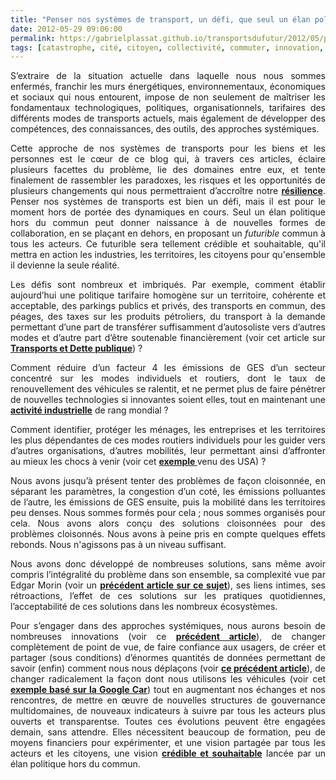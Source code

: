 ```yaml
---
title: "Penser nos systèmes de transport, un défi, que seul un élan politique hors du commun, peut nous permettre de relever"
date: 2012-05-29 09:06:00
permalink: https://gabrielplassat.github.io/transportsdufutur/2012/05/penser-le-systeme-de-transport-un-defi-pour-le-moment-hors-de-portee.html
tags: [catastrophe, cité, citoyen, collectivité, commuter, innovation, intelligence collective]
---
```


<p style="text-align: justify">S’extraire de la situation actuelle dans laquelle nous nous sommes enfermés, franchir les murs énergétiques, environnementaux, économiques et sociaux qui nous entourent, impose de non seulement de maîtriser les fondamentaux technologiques, politiques, organisationnels, tarifaires des différents modes de transports actuels, mais également de développer des compétences, des connaissances, des outils, des approches systémiques.</p> <p style="text-align: justify">Cette approche de nos systèmes de transports pour les biens et les personnes est le cœur de ce blog qui, à travers ces articles, éclaire plusieurs facettes du problème, lie des domaines entre eux, et tente finalement de rassembler les paradoxes, les risques et les opportunités de plusieurs changements qui nous permettraient d’accroître notre <a href="https://gabrielplassat.github.io/transportsdufutur/2009/11/pour-une-mobilite-plus-robuste-aux-crises-a-venir.html" target="_blank"><strong>résilience</strong></a>. Penser nos systèmes de transports est bien un défi, mais il est pour le moment hors de portée des dynamiques en cours. Seul un élan politique hors du commun peut donner naissance à de nouvelles formes de collaboration, en se plaçant en dehors, en proposant un <em>futurible </em>commun à tous les acteurs. Ce futurible sera tellement crédible et souhaitable, qu'il mettra en action les industries, les territoires, les citoyens pour qu'ensemble il devienne la seule réalité.</p>   <!--more-->   <p style="text-align: justify">Les défis sont nombreux et imbriqués. Par exemple, comment établir aujourd’hui une politique tarifaire homogène sur un territoire, cohérente et acceptable, des parkings publics et privés, des transports en commun, des péages, des taxes sur les produits pétroliers, du transport à la demande permettant d’une part de transférer suffisamment d’autosoliste vers d’autres modes et d’autre part d’être soutenable financièrement (voir cet article sur <a href="https://gabrielplassat.github.io/transportsdufutur/2012/05/transports-et-dette-publique.html" target="_blank"><strong>Transports et Dette publique</strong></a>) ?</p> <p style="text-align: justify">Comment réduire d’un facteur 4 les émissions de GES d’un secteur concentré sur les modes individuels et routiers, dont le taux de renouvellement des véhicules se ralentit, et ne permet plus de faire pénétrer de nouvelles technologies si innovantes soient elles, tout en maintenant une <a href="https://gabrielplassat.github.io/transportsdufutur/2012/03/de-lindustrie-de-la-photo-a-lindustrie-automobile-en-passant-par-ge.html" target="_blank"><strong>activité industrielle</strong></a> de rang mondial ?</p> <p style="text-align: justify">Comment identifier, protéger les ménages, les entreprises et les territoires les plus dépendantes de ces modes routiers individuels pour les guider vers d’autres organisations, d’autres mobilités, leur permettant ainsi d’affronter au mieux les chocs à venir (voir cet <a href="https://gabrielplassat.github.io/transportsdufutur/2011/04/housing-transportation-un-outil-puissant-daide-a-la-decision-pour-les-menages-les-collectivites-les.html" target="_blank"><strong>exemple </strong></a>venu des USA) ?</p> <p style="text-align: justify">Nous avons jusqu’à présent tenter des problèmes de façon cloisonnée, en séparant les paramètres, la congestion d’un coté, les émissions polluantes de l’autre, les émissions de GES ensuite, puis la mobilité dans les territoires peu denses. Nous sommes formés pour cela ; nous sommes organisés pour cela. Nous avons alors conçu des solutions cloisonnées pour des problèmes cloisonnés. Nous avons à peine pris en compte quelques effets rebonds. Nous n'agissons pas à un niveau suffisant.</p> <p style="text-align: justify">Nous avons donc développé de nombreuses solutions, sans même avoir compris l’intégralité du problème dans son ensemble, sa complexité vue par Edgar Morin (voir un <a href="https://gabrielplassat.github.io/transportsdufutur/2011/04/metanote-tdf-11-transports-mobilites-introduction-a-la-pensee-complexe.html" target="_blank"><strong>précédent article sur ce sujet</strong></a>), ses liens intimes, ses rétroactions, l’effet de ces solutions sur les pratiques quotidiennes, l’acceptabilité de ces solutions dans les nombreux écosystèmes.</p> <p style="text-align: justify">Pour s’engager dans des approches systémiques, nous aurons besoin de nombreuses innovations (voir ce <a href="https://gabrielplassat.github.io/transportsdufutur/2012/03/metanote-13-les-innovations-cles-dans-les-transports-les-services-de-mobilites-et-les-chaines-logist.html" target="_blank"><strong>précédent article</strong></a>), de changer complètement de point de vue, de faire confiance aux usagers, de créer et partager (sous conditions) d’énormes quantités de données permettant de savoir (enfin) comment nous nous déplaçons (voir <a href="https://gabrielplassat.github.io/transportsdufutur/2012/01/et-si-on-utilisait-twitter-ou-dautres-solutions-web-geolocalisees-pour-connaitre-et-repenser-les-flu.html" target="_blank"><strong>ce précédent article</strong></a>), de changer radicalement la façon dont nous utilisons les véhicules (voir cet <a href="https://gabrielplassat.github.io/transportsdufutur/2012/04/nos-systemes-de-transport-et-la-revolution-numerique-pourquoi-cela-va-tout-changer.html" target="_blank"><strong>exemple basé sur la Google Car</strong></a>) tout en augmentant nos échanges et nos rencontres, de mettre en œuvre de nouvelles structures de gouvernance multidomaines, de nouveaux indicateurs à suivre par tous les acteurs plus ouverts et transparentse. Toutes ces évolutions peuvent être engagées demain, sans attendre. Elles nécessitent beaucoup de formation, peu de moyens financiers pour expérimenter, et une vision partagée par tous les acteurs et les citoyens, une vision <a href="https://gabrielplassat.github.io/transportsdufutur/2012/05/jean-pierre-dupuy-nous-apporte-dans-son-dernier-ouvrage-des-pistes-de-reflexion-pour-nous-aider-a-penser-le-monde-qui-vient.html" target="_blank"><strong>crédible et souhaitable</strong></a> lancée par un élan politique hors du commun.</p>
